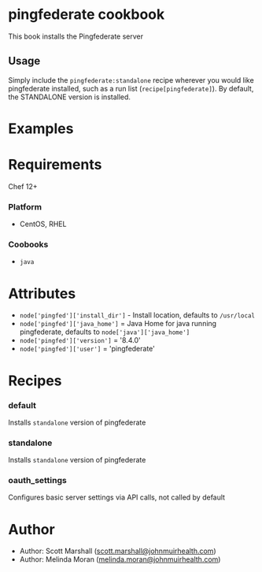 pingfederate cookbook
=======

This book installs the Pingfederate server 

Usage
-------
Simply include the `pingfederate:standalone` recipe wherever you would like pingfederate installed, such as a run list (`recipe[pingfederate]`). 
By default, the STANDALONE version is installed. 

Examples
========

Requirements
============
Chef 12+

### Platform
* CentOS, RHEL

### Coobooks
* `java`

Attributes
==========
* `node['pingfed']['install_dir']` - Install location, defaults to `/usr/local`
* `node['pingfed']['java_home']` = Java Home for java running pingfederate, defaults to `node['java']['java_home']`
* `node['pingfed']['version']` = '8.4.0'
* `node['pingfed']['user']` = 'pingfederate'

Recipes
=======

### default 

Installs `standalone` version of pingfederate

### standalone

Installs `standalone` version of pingfederate

### oauth_settings

Configures basic server settings via API calls, not called by default

Author
======

* Author: Scott Marshall (scott.marshall@johnmuirhealth.com)
* Author: Melinda Moran (melinda.moran@johnmuirhealth.com)
